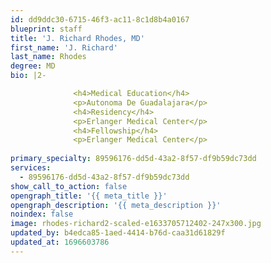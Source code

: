 ```yaml
---
id: dd9ddc30-6715-46f3-ac11-8c1d8b4a0167
blueprint: staff
title: 'J. Richard Rhodes, MD'
first_name: 'J. Richard'
last_name: Rhodes
degree: MD
bio: |2-

              <h4>Medical Education</h4>
              <p>Autonoma De Guadalajara</p>
              <h4>Residency</h4>
              <p>Erlanger Medical Center</p>
              <h4>Fellowship</h4>
              <p>Erlanger Medical Center</p>
          
primary_specialty: 89596176-dd5d-43a2-8f57-df9b59dc73dd
services:
  - 89596176-dd5d-43a2-8f57-df9b59dc73dd
show_call_to_action: false
opengraph_title: '{{ meta_title }}'
opengraph_description: '{{ meta_description }}'
noindex: false
image: rhodes-richard2-scaled-e1633705712402-247x300.jpg
updated_by: b4edca85-1aed-4414-b76d-caa31d61829f
updated_at: 1696603786
---
```

